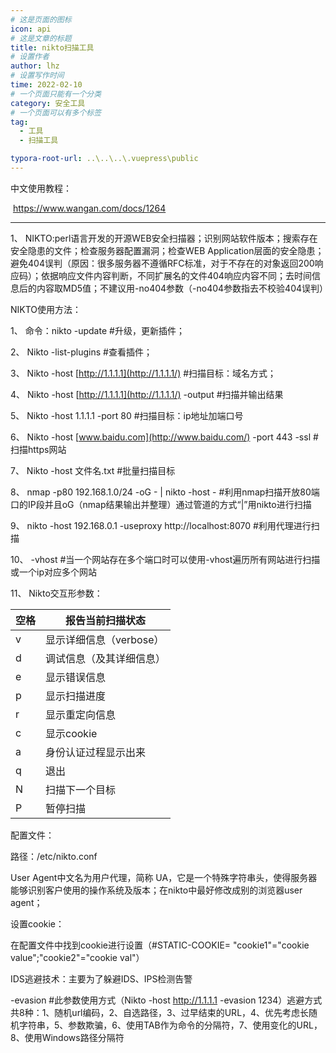 ```yaml
---
# 这是页面的图标
icon: api
# 这是文章的标题
title: nikto扫描工具
# 设置作者
author: lhz
# 设置写作时间
time: 2022-02-10
# 一个页面只能有一个分类
category: 安全工具
# 一个页面可以有多个标签
tag:
  - 工具
  - 扫描工具

typora-root-url: ..\..\..\.vuepress\public
---
```






中文使用教程：

​	https://www.wangan.com/docs/1264





---



1、  NIKTO:perl语言开发的开源WEB安全扫描器；识别网站软件版本；搜索存在安全隐患的文件；检查服务器配置漏洞；检查WEB Application层面的安全隐患；避免404误判（原因：很多服务器不遵循RFC标准，对于不存在的对象返回200响应码）；依据响应文件内容判断，不同扩展名的文件404响应内容不同；去时间信息后的内容取MD5值；不建议用-no404参数（-no404参数指去不校验404误判）

NIKTO使用方法：

1、  命令：nikto -update #升级，更新插件；

2、  Nikto -list-plugins #查看插件；

3、  Nikto -host [http://1.1.1.1](http://1.1.1.1/) #扫描目标：域名方式；

4、  Nikto -host [http://1.1.1.1](http://1.1.1.1/) -output #扫描并输出结果

5、  Nikto -host 1.1.1.1 -port 80 #扫描目标：ip地址加端口号

6、  Nikto -host [www.baidu.com](http://www.baidu.com/) -port 443 -ssl #扫描https网站

7、  Nikto -host 文件名.txt #批量扫描目标

8、  nmap -p80 192.168.1.0/24 -oG - | nikto -host - #利用nmap扫描开放80端口的IP段并且oG（nmap结果输出并整理）通过管道的方式“|”用nikto进行扫描

9、  nikto -host 192.168.0.1 -useproxy http://localhost:8070 #利用代理进行扫描

10、  -vhost #当一个网站存在多个端口时可以使用-vhost遍历所有网站进行扫描或一个ip对应多个网站

11、  Nikto交互形参数：

| 空格 | 报告当前扫描状态         |
| ---- | ------------------------ |
| v    | 显示详细信息（verbose）  |
| d    | 调试信息（及其详细信息） |
| e    | 显示错误信息             |
| p    | 显示扫描进度             |
| r    | 显示重定向信息           |
| c    | 显示cookie               |
| a    | 身份认证过程显示出来     |
| q    | 退出                     |
| N    | 扫描下一个目标           |
| P    | 暂停扫描                 |

配置文件：

路径：/etc/nikto.conf

User Agent中文名为用户代理，简称 UA，它是一个特殊字符串头，使得服务器能够识别客户使用的操作系统及版本；在nikto中最好修改成别的浏览器user agent；

设置cookie：

在配置文件中找到cookie进行设置（#STATIC-COOKIE= "cookie1"="cookie value";"cookie2"="cookie val"）

IDS逃避技术：主要为了躲避IDS、IPS检测告警

-evasion #此参数使用方式（Nikto -host http://1.1.1.1 -evasion 1234）逃避方式共8种：1、随机url编码，2、自选路径，3、过早结束的URL，4、优先考虑长随机字符串，5、参数欺骗，6、使用TAB作为命令的分隔符，7、使用变化的URL，8、使用Windows路径分隔符